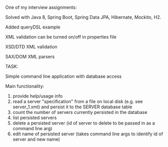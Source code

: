 One of my interview assignments:

Solved with  Java 8, Spring Boot, Spring Data JPA, Hibernate, Mockito, H2.

Added queryDSL example

<p>XML validation  can be turned on/off in properties file</p>
<p>XSD/DTD XML validation</p>
SAX/DOM XML parsers

TASK:

Simple command line application with database access

Main functionality:

1. provide help/usage info
2. read a server "specification" from a file on local disk (e.g. see server_1.xml) and persist it to the SERVER database table
3. count the number of servers currently persisted in the database
4. list persisted servers
5. delete a persisted server (id of server to delete to be passed in as a command line arg)
6. edit name of persisted server (takes command line args to identify id of server and new name)



